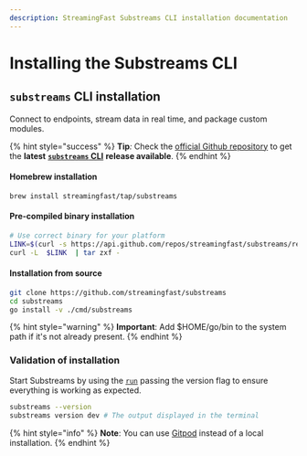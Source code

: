 ```yaml
---
description: StreamingFast Substreams CLI installation documentation
---
```


# Installing the Substreams CLI

## `substreams` CLI installation

Connect to endpoints, stream data in real time, and package custom modules.

{% hint style="success" %}
**Tip**_:_ Check the [official Github repository](https://github.com/streamingfast/substreams/releases) to get the **latest** [**`substreams` CLI**](../reference-and-specs/command-line-interface.md) **release available**.&#x20;
{% endhint %}

#### Homebrew installation

```
brew install streamingfast/tap/substreams
```

#### Pre-compiled binary installation

```bash
# Use correct binary for your platform
LINK=$(curl -s https://api.github.com/repos/streamingfast/substreams/releases/latest | awk '/download.url.*linux/ {print $2}' | sed 's/"//g')
curl -L  $LINK  | tar zxf -
```

#### Installation from source

```bash
git clone https://github.com/streamingfast/substreams
cd substreams
go install -v ./cmd/substreams
```

{% hint style="warning" %}
**Important**: Add $HOME/go/bin to the system path if it's not already present.
{% endhint %}

### Validation of installation

Start Substreams by using the [`run`](https://substreams.streamingfast.io/reference-and-specs/command-line-interface#run) passing the version flag to ensure everything is working as expected.

```bash
substreams --version
substreams version dev # The output displayed in the terminal
```

{% hint style="info" %}
**Note**: You can use [Gitpod](../developers-guide/installation-requirements.md) instead of a local installation.
{% endhint %}
